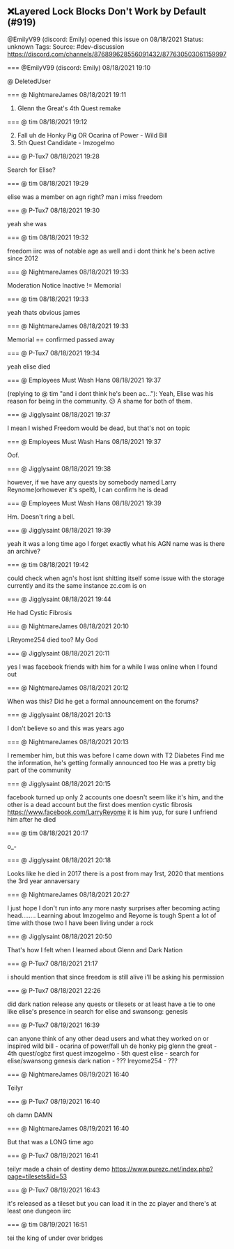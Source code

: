 ## ❌Layered Lock Blocks Don't Work by Default (#919)
@EmilyV99 (discord: Emily) opened this issue on 08/18/2021
Status: unknown
Tags: 
Source: #dev-discussion https://discord.com/channels/876899628556091432/877630503061159997


=== @EmilyV99 (discord: Emily) 08/18/2021 19:10

@ DeletedUser

=== @ NightmareJames 08/18/2021 19:11

1.  Glenn the Great's 4th Quest remake

=== @ tim 08/18/2021 19:12

2. Fall uh de Honky Pig OR Ocarina of Power - Wild Bill
3. 5th Quest Candidate - Imzogelmo

=== @ P-Tux7 08/18/2021 19:28

Search for Elise?

=== @ tim 08/18/2021 19:29

elise was a member on agn right?
man i miss freedom

=== @ P-Tux7 08/18/2021 19:30

yeah she was

=== @ tim 08/18/2021 19:32

freedom iirc was of notable age as well
and i dont think he's been active since 2012

=== @ NightmareJames 08/18/2021 19:33

Moderation Notice
Inactive != Memorial

=== @ tim 08/18/2021 19:33

yeah thats obvious james

=== @ NightmareJames 08/18/2021 19:33

Memorial == confirmed passed away

=== @ P-Tux7 08/18/2021 19:34

yeah elise died

=== @ Employees Must Wash Hans 08/18/2021 19:37

(replying to @ tim "and i dont think he's been ac…"): Yeah, Elise was his reason for being in the community.  😕  A shame for both of them.

=== @ Jigglysaint 08/18/2021 19:37

I mean I wished Freedom would be dead, but that's not on topic

=== @ Employees Must Wash Hans 08/18/2021 19:37

Oof.

=== @ Jigglysaint 08/18/2021 19:38

however, if we have any quests by somebody named Larry Reynome(orhowever it's spelt), I can confirm he is dead

=== @ Employees Must Wash Hans 08/18/2021 19:39

Hm.  Doesn't ring a bell.

=== @ Jigglysaint 08/18/2021 19:39

yeah it was a long time ago
I forget exactly what his AGN name was
is there an archive?

=== @ tim 08/18/2021 19:42

could check when agn's host isnt shitting itself
some issue with the storage currently and its the same instance zc.com is on

=== @ Jigglysaint 08/18/2021 19:44

He had Cystic Fibrosis

=== @ NightmareJames 08/18/2021 20:10

LReyome254 died too?
My God

=== @ Jigglysaint 08/18/2021 20:11

yes
I was facebook friends with him for a while
I was online when I found out

=== @ NightmareJames 08/18/2021 20:12

When was this?
Did he get a formal announcement on the forums?

=== @ Jigglysaint 08/18/2021 20:13

I don't believe so
and this was years ago

=== @ NightmareJames 08/18/2021 20:13

I remember him, but this was before I came down with T2 Diabetes
Find me the information, he's getting formally announced too
He was a pretty big part of the community

=== @ Jigglysaint 08/18/2021 20:15

facebook turned up only 2 accounts
one doesn't seem like it's him, and the other is a dead account
but the first does mention cystic fibrosis
https://www.facebook.com/LarryReyome
it is him
yup, for sure
I unfriend him after he died

=== @ tim 08/18/2021 20:17

o_-

=== @ Jigglysaint 08/18/2021 20:18

Looks like he died in 2017
there is a post from may 1rst, 2020 that mentions the 3rd year annaversary

=== @ NightmareJames 08/18/2021 20:27

I just hope I don't run into any more nasty surprises after becoming acting head........
Learning about Imzogelmo and Reyome is tough
Spent a lot of time with those two
I have been living under a rock

=== @ Jigglysaint 08/18/2021 20:50

That's how I felt when I learned about Glenn and Dark Nation

=== @ P-Tux7 08/18/2021 21:17

i should mention that since freedom is still alive i'll be asking his permission

=== @ P-Tux7 08/18/2021 22:26

did dark nation release any quests or tilesets
or at least have a tie to one like elise's presence in search for elise and swansong: genesis

=== @ P-Tux7 08/19/2021 16:39

can anyone think of any other dead users and what they worked on or inspired
wild bill - ocarina of power/fall uh de honky pig
glenn the great - 4th quest/cgbz first quest
imzogelmo - 5th quest
elise - search for elise/swansong genesis
dark nation - ???
lreyome254 - ???

=== @ NightmareJames 08/19/2021 16:40

Teilyr

=== @ P-Tux7 08/19/2021 16:40

oh damn DAMN

=== @ NightmareJames 08/19/2021 16:40

But that was a LONG time ago

=== @ P-Tux7 08/19/2021 16:41

teilyr made a chain of destiny demo
https://www.purezc.net/index.php?page=tilesets&id=53

=== @ P-Tux7 08/19/2021 16:43

it's released as a tileset but you can load it in the zc player and there's at least one dungeon iirc

=== @ tim 08/19/2021 16:51

tei the king of under over bridges
